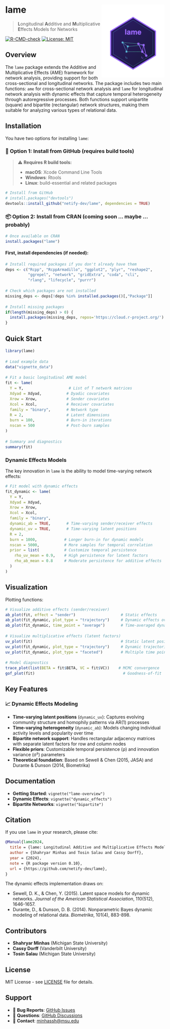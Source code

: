 # **lame** <img src="man/figures/lame_hex.png" align="right" alt="hex" width="200px">

> **L**ongitudinal **A**dditive and **M**ultiplicative **E**ffects Models for Networks

<!-- badges: start -->
[![R-CMD-check](https://github.com/netify-dev/lame/workflows/R-CMD-check/badge.svg)](https://github.com/netify-dev/lame/actions)
[![License: MIT](https://img.shields.io/badge/License-MIT-yellow.svg)](https://opensource.org/licenses/MIT)
<!-- badges: end -->

## Overview

The `lame` package extends the Additive and Multiplicative Effects (AME) framework for network analysis, providing support for both cross-sectional and longitudinal networks. The package includes two main functions: `ame` for cross-sectional network analysis and `lame` for longitudinal network analysis with dynamic effects that capture temporal heterogeneity through autoregressive processes. Both functions support unipartite (square) and bipartite (rectangular) network structures, making them suitable for analyzing various types of relational data.

## Installation

You have two options for installing `lame`:

### 🔧 Option 1: Install from GitHub (requires build tools)

> ⚠️ **Requires R build tools:**
> - **macOS**: Xcode Command Line Tools
> - **Windows**: Rtools
> - **Linux**: build-essential and related packages

```r
# Install from GitHub
# install.packages("devtools")
devtools::install_github("netify-dev/lame", dependencies = TRUE)
```

### 📦 Option 2: Install from CRAN (coming soon ... maybe ... probably)

```r
# Once available on CRAN
install.packages("lame")
```

#### First, install dependencies (if needed):

```r
# Install required packages if you don't already have them
deps <- c("Rcpp", "RcppArmadillo", "ggplot2", "plyr", "reshape2", 
          "ggrepel", "network", "gridExtra", "coda", "cli", 
          "rlang", "lifecycle", "purrr")

# Check which packages are not installed
missing_deps <- deps[!deps %in% installed.packages()[,"Package"]]

# Install missing packages
if(length(missing_deps) > 0) {
  install.packages(missing_deps, repos='https://cloud.r-project.org/')
}
```

## Quick Start

```r
library(lame)

# Load example data
data("vignette_data")

# Fit a basic longitudinal AME model
fit <- lame(
  Y = Y,                    # List of T network matrices
  Xdyad = Xdyad,           # Dyadic covariates
  Xrow = Xrow,             # Sender covariates
  Xcol = Xcol,             # Receiver covariates
  family = "binary",       # Network type
  R = 2,                   # Latent dimensions
  burn = 100,              # Burn-in iterations
  nscan = 500              # Post-burn samples
)

# Summary and diagnostics
summary(fit)
```

### Dynamic Effects Models

The key innovation in `lame` is the ability to model time-varying network effects:

```r
# Fit model with dynamic effects
fit_dynamic <- lame(
  Y = Y,
  Xdyad = Xdyad,
  Xrow = Xrow,
  Xcol = Xcol,
  family = "binary",
  dynamic_ab = TRUE,       # Time-varying sender/receiver effects
  dynamic_uv = TRUE,       # Time-varying latent positions
  R = 2,
  burn = 1000,            # Longer burn-in for dynamic models
  nscan = 5000,           # More samples for temporal correlation
  prior = list(           # Customize temporal persistence
    rho_uv_mean = 0.9,    # High persistence for latent factors
    rho_ab_mean = 0.8     # Moderate persistence for additive effects
  )
)
```

## Visualization

Plotting functions:

```r
# Visualize additive effects (sender/receiver)
ab_plot(fit, effect = "sender")                    # Static effects
ab_plot(fit_dynamic, plot_type = "trajectory")     # Dynamic effects over time
ab_plot(fit_dynamic, time_point = "average")       # Time-averaged dynamic effects

# Visualize multiplicative effects (latent factors)
uv_plot(fit)                                       # Static latent positions
uv_plot(fit_dynamic, plot_type = "trajectory")     # Dynamic trajectories
uv_plot(fit_dynamic, plot_type = "faceted")        # Multiple time points

# Model diagnostics
trace_plot(list(BETA = fit$BETA, VC = fit$VC))    # MCMC convergence
gof_plot(fit)                                       # Goodness-of-fit
```

## Key Features

### 📈 Dynamic Effects Modeling

- **Time-varying latent positions** (`dynamic_uv`): Captures evolving community structure and homophily patterns via AR(1) processes
- **Time-varying heterogeneity** (`dynamic_ab`): Models changing individual activity levels and popularity over time
- **Bipartite network support**: Handles rectangular adjacency matrices with separate latent factors for row and column nodes
- **Flexible priors**: Customizable temporal persistence (ρ) and innovation variance (σ²) parameters
- **Theoretical foundation**: Based on Sewell & Chen (2015, JASA) and Durante & Dunson (2014, Biometrika)

## Documentation

- **Getting Started**: `vignette("lame-overview")`
- **Dynamic Effects**: `vignette("dynamic_effects")`
- **Bipartite Networks**: `vignette("bipartite")`

## Citation

If you use `lame` in your research, please cite:

```bibtex
@Manual{lame2024,
  title = {lame: Longitudinal Additive and Multiplicative Effects Models for Networks},
  author = {Shahryar Minhas and Tosin Salau and Cassy Dorff},
  year = {2024},
  note = {R package version 0.10},
  url = {https://github.com/netify-dev/lame},
}
```

The dynamic effects implementation draws on:

- Sewell, D. K., & Chen, Y. (2015). Latent space models for dynamic networks. *Journal of the American Statistical Association*, 110(512), 1646-1657.
- Durante, D., & Dunson, D. B. (2014). Nonparametric Bayes dynamic modeling of relational data. *Biometrika*, 101(4), 883-898.

## Contributors

- **Shahryar Minhas** (Michigan State University)
- **Cassy Dorff** (Vanderbilt University)
- **Tosin Salau** (Michigan State University)

## License

MIT License - see [LICENSE](LICENSE) file for details.

## Support

- 🐛 **Bug Reports**: [GitHub Issues](https://github.com/netify-dev/lame/issues)
- 💬 **Questions**: [GitHub Discussions](https://github.com/netify-dev/lame/discussions)
- 📧 **Contact**: <minhassh@msu.edu>
